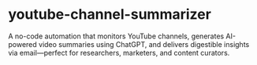 # youtube-channel-summarizer
A no-code automation that monitors YouTube channels, generates AI-powered video summaries using ChatGPT, and delivers digestible insights via email—perfect for researchers, marketers, and content curators.
